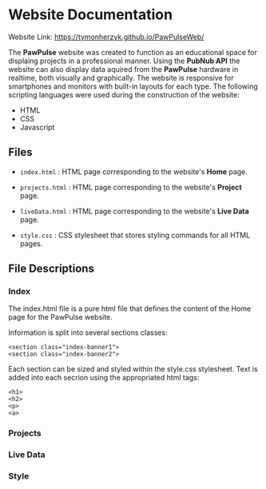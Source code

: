 # Website Documentation

Website Link: https://tymonherzyk.github.io/PawPulseWeb/

The **PawPulse** website was created to function as an educational space for displaing projects in a professional manner. Using the **PubNub API** the website can also display data aquired from the **PawPulse** hardware in realtime, both visually and graphically. The website is responsive for smartphones and monitors with built-in layouts for each type. The following scripting languages were used during the construction of the website:
* HTML
* CSS
* Javascript

## Files
- `index.html` : HTML page corresponding to the website's **Home** page.

- `projects.html` : HTML page corresponding to the website's **Project** page.

- `liveData.html` : HTML page corresponding to the website's **Live Data** page.

- `style.css` : CSS stylesheet that stores styling commands for all HTML pages.

## File Descriptions
### Index
The index.html file is a pure html file that defines the content of the Home page for the PawPulse website.

Information is split into several sections classes:
```
<section class="index-banner1">
<section class="index-banner2">
```
Each section can be sized and styled within the style.css stylesheet.
Text is added into each secrion using the appropriated html tags:
```
<h1>
<h2>
<p>
<a>
```
### Projects
### Live Data
### Style


